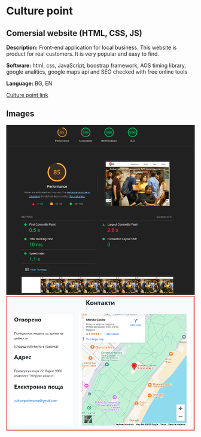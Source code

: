 # Culture point

## Comersial website (HTML, CSS, JS)

<p><b>Description:</b> Front-end application for local business. This website is product for real customers. It is very popular and easy to find.</p>
<p><b>Software:</b> html, css, JavaScript, boostrap framework, AOS timing library, google analitics, google maps api and SEO checked with free online tools</p>
<p><b>Language:</b> BG, EN</p>

[Culture point link](http://culturepoint.free.bg)

## Images

![Lighthouse report](images/report.PNG)
![Map](images/map.PNG)
